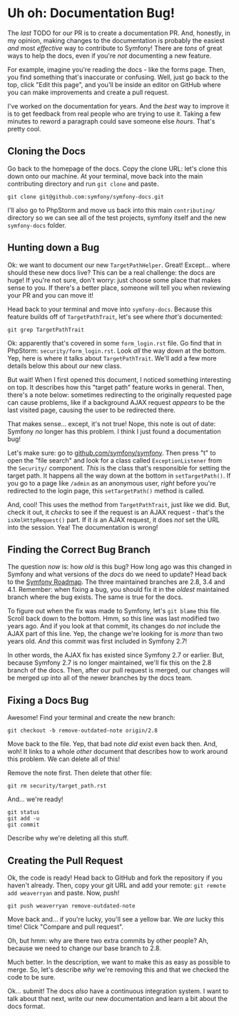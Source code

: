 # Uh oh: Documentation Bug!

The *last* TODO for our PR is to create a documentation PR. And, honestly, in my
opinion, making changes to the documentation is probably the easiest *and* most
*effective* way to contribute to Symfony! There are *tons* of great ways to help
the docs, even if you're *not* documenting a new feature.

For example, imagine you're reading the docs - like the forms page. Then, you find
something that's inaccurate or confusing. Well, just go back to the top, click
"Edit this page", and you'll be inside an editor on GitHub where you can make
improvements and create a pull request.

I've worked on the documentation for years. And the *best* way to improve it is
to get feedback from real people who are trying to use it. Taking a few minutes
to reword a paragraph could save someone else *hours*. That's pretty cool.

## Cloning the Docs

Go back to the homepage of the docs. Copy the clone URL: let's clone this down onto
our machine. At your terminal, move back into the main contributing directory
and run `git clone` and paste.

```terminal-silent
git clone git@github.com:symfony/symfony-docs.git
```

I'll also go to PhpStorm and move us back into this main `contributing/` directory
so we can see all of the test projects, symfony itself and the new `symfony-docs`
folder.

## Hunting down a Bug

Ok: we want to document our new `TargetPathHelper`. Great! Except... where should
these new docs live? This can be a real challenge: the docs are huge! If you're
not sure, don't worry: just choose some place that makes sense to you. If there's
a better place, someone will tell you when reviewing your PR and you can move it!

Head back to your terminal and move into `symfony-docs`. Because this feature
builds off of `TargetPathTrait`, let's see where *that's* documented:

```terminal
git grep TargetPathTrait
```

Ok: apparently that's covered in some `form_login.rst` file. Go find that in
PhpStorm: `security/form_login.rst`. Look *all* the way down at the bottom. Yep,
here is where it talks about `TargetPathTrait`. We'll add a few more details below
this about *our* new class.

But wait! When I first opened this document, I noticed something interesting on
top. It describes how this "target path" feature works in general. Then, there's
a note below: sometimes redirecting to the originally requested page can cause
problems, like if a background AJAX request *appears* to be the last visited page,
causing the user to be redirected there.

That makes sense... except, it's not true! Nope, this note is out of date: Symfony
*no* longer has this problem. I think I just found a documentation bug!

Let's make sure: go to [github.com/symfony/symfony](https://github.com/symfony/symfony).
Then press "t" to open the "file search" and look for a class called `ExceptionListener`
from the `Security/` component. *This* is the class that's responsible for setting
the target path. It happens all the way down at the bottom in `setTargetPath()`. If
you go to a page like `/admin` as an anonymous user, *right* before you're redirected
to the login page, this `setTargetPath()` method is called.

And, cool! This uses the method from `TargetPathTrait`, just like we did. But, check
it out, it *checks* to see if the request is an AJAX request - that's the
`isXmlHttpRequest()` part. If it *is* an AJAX request, it does *not* set the
URL into the session. Yea! The documentation is wrong!

## Finding the Correct Bug Branch

The question *now* is: how *old* is this bug? How long ago was this changed in
Symfony and what versions of the *docs* do we need to update? Head back to the
[Symfony Roadmap](https://symfony.com/roadmap). The three maintained branches
are 2.8, 3.4 and 4.1. Remember: when fixing a bug, you should fix it in the
*oldest* maintained branch where the bug exists. The same is true for the docs.

To figure out when the fix was made to Symfony, let's `git blame` this file.
Scroll back down to the bottom. Hmm, so this line was last modified two years
ago. And if you look at that commit, its changes do *not* include the AJAX part
of this line. Yep, the change we're looking for is *more* than two years old.
*And* this commit was first included in Symfony 2.7!

In other words, the AJAX fix has existed since Symfony 2.7 or earlier. But, because
Symfony 2.7 is no longer maintained, we'll fix this on the 2.8 branch of the docs.
Then, after our pull request is merged, our changes will be merged *up* into
all of the newer branches by the docs team.

## Fixing a Docs Bug

Awesome! Find your terminal and create the new branch:

```terminal
git checkout -b remove-outdated-note origin/2.8
```

Move back to the file. Yep, that bad note *did* exist even back then. And,
woh! It links to a whole *other* document that describes how to work around this
problem. We can delete all of this!

Remove the note first. Then delete that other file:

```terminal
git rm security/target_path.rst
```

And... we're ready!

```terminal
git status
git add -u
git commit
```

Describe why we're deleting all this stuff.

## Creating the Pull Request

Ok, the code is ready! Head back to GitHub and fork the repository if you haven't
already. Then, copy your git URL and add your remote: `git remote add weaverryan`
and paste. Now, push!

```terminal
git push weaverryan remove-outdated-note
```

Move back and... if you're lucky, you'll see a yellow bar. We *are* lucky this
time! Click "Compare and pull request".

Oh, but hmm: why are there two extra commits by other people? Ah, because we need
to change our base branch to 2.8.

Much better. In the description, we want to make this as easy as possible to merge.
So, let's describe *why* we're removing this and that we checked the code to be
sure.

Ok... submit! The docs *also* have a continuous integration system. I want
to talk about that next, write our new documentation and learn a bit about
the docs format.
